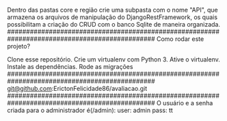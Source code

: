Dentro das pastas core e região crie uma subpasta com o nome "API", que armazena os arquivos de manipulação do DjangoRestFramework, os quais possibilitam a criação do CRUD com o banco Sqlite de maneira organizada.
###############################################################################################
Como rodar este projeto?

Clone esse repositório.
Crie um virtualenv com Python 3.
Ative o virtualenv.
Instale as dependências.
Rode as migrações
###############################################################################################
git@github.com:ErictonFelicidade86/avaliacao.git
###############################################################################################
O usuário e a senha criada para o administrador é(/admin): 
user: admin
pass: tt
